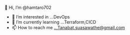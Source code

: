  👋 Hi, I’m @hamtaro702
- 👀 I’m interested in ...DevOps
- 🌱 I’m currently learning ...Terraform,CICD
- 📫 How to reach me ...Tanabat.suasawathe@gmail.com
